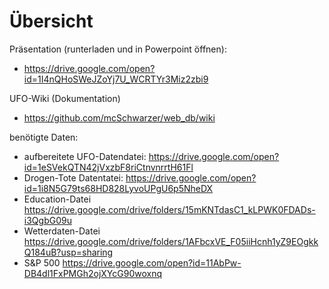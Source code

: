 # Übersicht

Präsentation (runterladen und in Powerpoint öffnen):
- https://drive.google.com/open?id=1I4nQHoSWeJZoYj7U_WCRTYr3Miz2zbi9

UFO-Wiki (Dokumentation) 
- https://github.com/mcSchwarzer/web_db/wiki

benötigte Daten:
- aufbereitete UFO-Datendatei: https://drive.google.com/open?id=1eSVekQTN42jVxzbF8riCtnvnrrtH61Fl
- Drogen-Tote Datentatei: https://drive.google.com/open?id=1i8N5G79ts68HD828LyvoUPgU6p5NheDX
- Education-Datei https://drive.google.com/drive/folders/15mKNTdasC1_kLPWK0FDADs-i3QgbG09u
- Wetterdaten-Datei https://drive.google.com/drive/folders/1AFbcxVE_F05iiHcnh1yZ9EOgkkQ184uB?usp=sharing
- S&P 500 https://drive.google.com/open?id=11AbPw-DB4dl1FxPMGh2ojXYcG90woxnq
